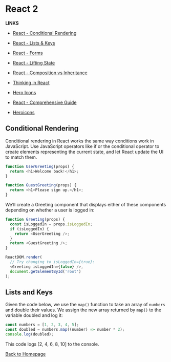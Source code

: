 # React 2

**LINKS**

- [React - Conditional Rendering](https://reactjs.org/docs/conditional-rendering.html)
- [React - Lists & Keys](https://reactjs.org/docs/lists-and-keys.html)
- [React - Forms](https://reactjs.org/docs/forms.html)
- [React - Lifting State](https://reactjs.org/docs/lifting-state-up.html)
- [React - Composition vs Inheritance](https://reactjs.org/docs/composition-vs-inheritance.html)
- [Thinking in React](https://reactjs.org/docs/thinking-in-react.html)

- [Hero Icons](https://www.youtube.com/watch?v=cVa1UiKPJN8)

- [React - Comprehensive Guide](https://tylermcginnis.com/reactjs-tutorial-a-comprehensive-guide-to-building-apps-with-react/)
- [Heroicons](https://heroicons.com/)

## Conditional Rendering

Conditional rendering in React works the same way conditions work in JavaScript. Use JavaScript operators like if or the conditional operator to create elements representing the current state, and let React update the UI to match them.

```JavaScript
function UserGreeting(props) {
  return <h1>Welcome back!</h1>;
}

function GuestGreeting(props) {
  return <h1>Please sign up.</h1>;
}
```

We’ll create a Greeting component that displays either of these components depending on whether a user is logged in:

```JavaScript
function Greeting(props) {
  const isLoggedIn = props.isLoggedIn;
  if (isLoggedIn) {
    return <UserGreeting />;
  }
  return <GuestGreeting />;
}

ReactDOM.render(
  // Try changing to isLoggedIn={true}:
  <Greeting isLoggedIn={false} />,
  document.getElementById('root')
);
```

## Lists and Keys

Given the code below, we use the `map()` function to take an array of `numbers` and double their values. We assign the new array returned by `map()` to the variable doubled and log it:

```JavaScript
const numbers = [1, 2, 3, 4, 5];
const doubled = numbers.map((number) => number * 2);
console.log(doubled);
```

This code logs [2, 4, 6, 8, 10] to the console.

[Back to Homepage](https://ashcaz.github.io/reading-notes)
